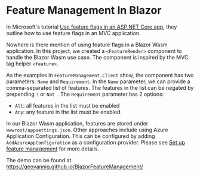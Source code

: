 # Feature Management In Blazor

In Microsoft's tutorial [Use feature flags in an ASP.NET Core app](https://learn.microsoft.com/en-us/azure/azure-app-configuration/use-feature-flags-dotnet-core?tabs=core6x#mvc-views), they outline how to use feature flags in an MVC application.

Nowhere is there mention of using feature flags in a Blazor Wasm application. In this project, we created a `<FeatureRender>` component to handle the Blazor Wasm use case. The component is inspired by the MVC tag helper `<feature>`.

As the examples in `FeatureManagement.Client` show, the component has two parameters: `Name` and `Requirement`. In the `Name` parameter, we can provide a comma-separated list of features. The features in the list can be negated by prepending `!` or `Not `. The `Requirement` parameter has 2 options:
* `All`: all features in the list must be enabled
* `Any`: any feature in the list must be enabled.

In our Blazor Wasm application, features are stored under `wwwroot/appsettings.json`. Other approaches include using Azure Application Configuration. This can be configured by adding `AddAzureAppConfiguration` as a configuration provider. Please see [Set up feature management](https://learn.microsoft.com/en-us/azure/azure-app-configuration/use-feature-flags-dotnet-core?tabs=core6x#set-up-feature-management) for more details.

The demo can be found at https://geovannig.github.io/BlazorFeatureManagement/